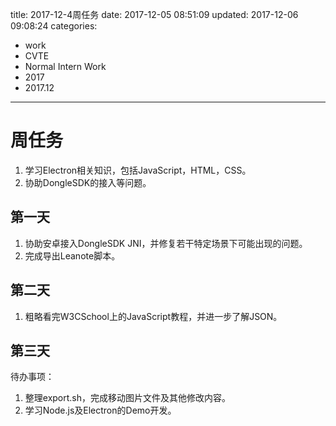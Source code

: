 title: 2017-12-4周任务
date: 2017-12-05 08:51:09
updated: 2017-12-06 09:08:24
categories:
- work
- CVTE
- Normal Intern Work
- 2017
- 2017.12
---
# 周任务

1. 学习Electron相关知识，包括JavaScript，HTML，CSS。
2. 协助DongleSDK的接入等问题。

## 第一天

1. 协助安卓接入DongleSDK JNI，并修复若干特定场景下可能出现的问题。
2. 完成导出Leanote脚本。

## 第二天

1. 粗略看完W3CSchool上的JavaScript教程，并进一步了解JSON。

## 第三天

待办事项：
1. 整理export.sh，完成移动图片文件及其他修改内容。
2. 学习Node.js及Electron的Demo开发。